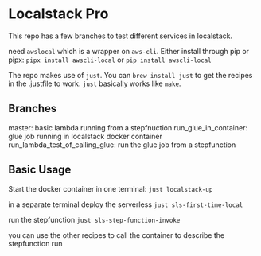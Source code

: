 # Localstack Pro

This repo has a few branches to test different services in localstack.

need `awslocal` which is a wrapper on `aws-cli`.  Either install through pip or pipx:
`pipx install awscli-local` or `pip install awscli-local`

The repo makes use of `just`.  You can `brew install just` to get the recipes in the .justfile to work.
`just` basically works like `make`.

## Branches

master: basic lambda running from a stepfnuction
run_glue_in_container: glue job running in localstack docker container
run_lambda_test_of_calling_glue: run the glue job from a stepfunction

## Basic Usage

Start the docker container in one terminal:
`just localstack-up`

in a separate terminal deploy the serverless
`just sls-first-time-local`

run the stepfunction
`just sls-step-function-invoke`

you can use the other recipes to call the container to describe the stepfunction run
